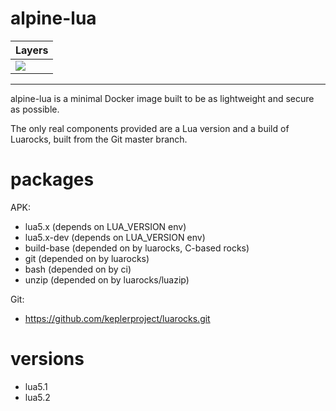 alpine-lua
==========


| Layers |
|--------|
| [![](https://images.microbadger.com/badges/image/pirogoeth/alpine-lua.svg)](https://microbadger.com/images/pirogoeth/alpine-lua) |

----------

alpine-lua is a minimal Docker image built to be as lightweight and
secure as possible.

The only real components provided are a Lua version and a build of Luarocks,
built from the Git master branch.


packages
========

APK:
 - lua5.x          (depends on LUA_VERSION env)
 - lua5.x-dev      (depends on LUA_VERSION env)
 - build-base      (depended on by luarocks, C-based rocks)
 - git             (depended on by luarocks)
 - bash            (depended on by ci)
 - unzip           (depended on by luarocks/luazip)

Git:
 - https://github.com/keplerproject/luarocks.git


versions
========

 - lua5.1
 - lua5.2
